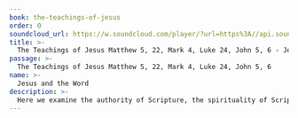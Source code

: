 ```yaml
---
book: the-teachings-of-jesus
order: 0
soundcloud_url: https://w.soundcloud.com/player/?url=https%3A//api.soundcloud.com/tracks/
title: >-
  The Teachings of Jesus Matthew 5, 22, Mark 4, Luke 24, John 5, 6 - Jesus and the Word
passage: >-
  The Teachings of Jesus Matthew 5, 22, Mark 4, Luke 24, John 5, 6
name: >-
  Jesus and the Word
description: >-
  Here we examine the authority of Scripture, the spirituality of Scripture and the centrality of Christ in Scripture.
---
```


